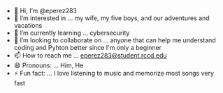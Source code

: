 - 👋 Hi, I’m @eperez283
- 👀 I’m interested in ... my wife, my five boys, and our adventures and vacations
- 🌱 I’m currently learning ... cybersecurity 
- 💞️ I’m looking to collaborate on ... anyone that can help me understand coding and Pyhton better since I'm only a beginner
- 📫 How to reach me ... eperez283@student.rccd.edu
- 😄 Pronouns: ... Him, He
- ⚡ Fun fact: ... I love listening to music and memorize most songs very fast

<!---
eperez283/eperez283 is a ✨ special ✨ repository because its `README.md` (this file) appears on your GitHub profile.
You can click the Preview link to take a look at your changes.
--->
